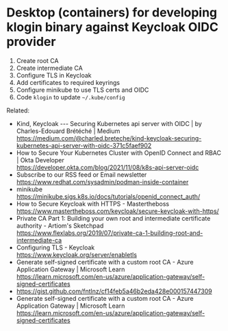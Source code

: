 # Desktop (containers) for developing klogin binary against Keycloak OIDC provider

1. Create root CA
1. Create intermediate CA
1. Configure TLS in Keycloak
1. Add certificates to required keyrings
1. Configure minikube to use TLS certs and OIDC
1. Code `klogin` to update `~/.kube/config`

Related:

* Kind, Keycloak --- Securing Kubernetes api server with OIDC \| by Charles-Edouard Brétéché \| Medium  
  <https://medium.com/@charled.breteche/kind-keycloak-securing-kubernetes-api-server-with-oidc-371c5faef902>
* How to Secure Your Kubernetes Cluster with OpenID Connect and RBAC \| Okta Developer  
  <https://developer.okta.com/blog/2021/11/08/k8s-api-server-oidc>
* Subscribe to our RSS feed or Email newsletter  
  <https://www.redhat.com/sysadmin/podman-inside-container>
* minikube  
  <https://minikube.sigs.k8s.io/docs/tutorials/openid_connect_auth/>
* How to Secure Keycloak with HTTPS - Mastertheboss  
  <https://www.mastertheboss.com/keycloak/secure-keycloak-with-https/>
* Private CA Part 1: Building your own root and intermediate certificate authority - Artiom\'s Sketchpad  
  <https://www.flexlabs.org/2019/07/private-ca-1-building-root-and-intermediate-ca>
* Configuring TLS - Keycloak  
  <https://www.keycloak.org/server/enabletls>
* Generate self-signed certificate with a custom root CA - Azure Application Gateway \| Microsoft Learn  
  <https://learn.microsoft.com/en-us/azure/application-gateway/self-signed-certificates>
* <https://gist.github.com/fntlnz/cf14feb5a46b2eda428e000157447309>
* Generate self-signed certificate with a custom root CA - Azure Application Gateway \| Microsoft Learn  
  <https://learn.microsoft.com/en-us/azure/application-gateway/self-signed-certificates>
